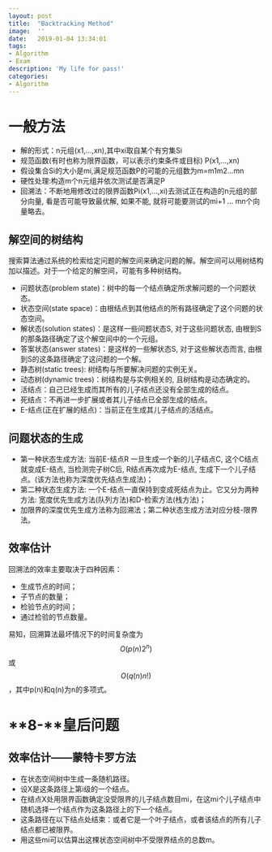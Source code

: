 ```yaml
---
layout:	post
title:	"Backtracking Method"
image:	''
date:	2019-01-04 13:34:01
tags:	
- Algorithm
- Exam
description: 'My life for pass!'
categories:
- Algorithm
---
```


<script type="text/javascript" src="../MathJax/MathJax.js?config=default"></script>

# 一般方法

- 解的形式：n元组(x1,…,xn),其中xi取自某个有穷集Si
- 规范函数(有时也称为限界函数，可以表示约束条件或目标) P(x1,…,xn) 
- 假设集合Si的大小是mi,满足规范函数P的可能的元组数为m=m1m2…mn
- 硬性处理:构造m个n元组并依次测试是否满足P
- 回溯法：不断地用修改过的限界函数Pi(x1,…,xi)去测试正在构造的n元组的部分向量, 看是否可能导致最优解, 如果不能, 就将可能要测试的mi+1 … mn个向量略去。

## 解空间的树结构

搜索算法通过系统的检索给定问题的解空间来确定问题的解。解空间可以用树结构加以描述。对于一个给定的解空间，可能有多种树结构。

- 问题状态(problem state)：树中的每一个结点确定所求解问题的一个问题状态。
- 状态空间(state space)：由根结点到其他结点的所有路径确定了这个问题的状态空间。
- 解状态(solution states)：是这样一些问题状态S, 对于这些问题状态, 由根到S的那条路径确定了这个解空间中的一个元组。
- 答案状态(answer states)：是这样的一些解状态S, 对于这些解状态而言, 由根到S的这条路径确定了这问题的一个解。
- 静态树(static trees): 树结构与所要解决问题的实例无关。
- 动态树(dynamic trees)：树结构是与实例相关的, 且树结构是动态确定的。
- 活结点：自己已经生成而其所有的儿子结点还没有全部生成的结点。
- 死结点：不再进一步扩展或者其儿子结点已全部生成的结点。
- E-结点(正在扩展的结点)：当前正在生成其儿子结点的活结点。

## 问题状态的生成

- 第一种状态生成方法: 当前E-结点R 一旦生成一个新的儿子结点C, 这个C结点就变成E-结点, 当检测完子树C后, R结点再次成为E-结点, 生成下一个儿子结点。(该方法也称为深度优先结点生成法)；
- 第二种状态生成方法: 一个E-结点一直保持到变成死结点为止。它又分为两种方法: 宽度优先生成方法(队列方法)和D-检索方法(栈方法)；
- 加限界的深度优先生成方法称为回溯法；第二种状态生成方法对应分枝-限界法。

## 效率估计

回溯法的效率主要取决于四种因素：

* 生成节点的时间；
* 子节点的数量；
* 检验节点的时间；
* 通过检验的节点数量。

易知，回溯算法最坏情况下的时间复杂度为$$O(p(n)2^n)$$或$$O(q(n)n!)$$，其中p(n)和q(n)为n的多项式。

#  **8-**皇后问题

## 效率估计——蒙特卡罗方法

* 在状态空间树中生成一条随机路径。
* 设X是这条路径上第i级的一个结点。
* 在结点X处用限界函数确定没受限界的儿子结点数目mi，在这mi个儿子结点中随机选择一个结点作为这条路径上的下一个结点。
* 这条路径在以下结点处结束：或者它是一个叶子结点，或者该结点的所有儿子结点都已被限界。
* 用这些mi可以估算出这棵状态空间树中不受限界结点的总数m。